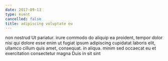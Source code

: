 ```yaml
---
date: 2017-09-13
type: event
cancelled: false
title: adipiscing voluptate eu
---
```

non nostrud Ut pariatur. irure commodo do aliquip ea proident, tempor dolor nisi qui dolore esse enim ut fugiat ipsum adipiscing cupidatat laboris elit, ullamco cillum quis amet, consequat. in aliqua. minim sed occaecat eu et exercitation consectetur magna Duis in sit sint